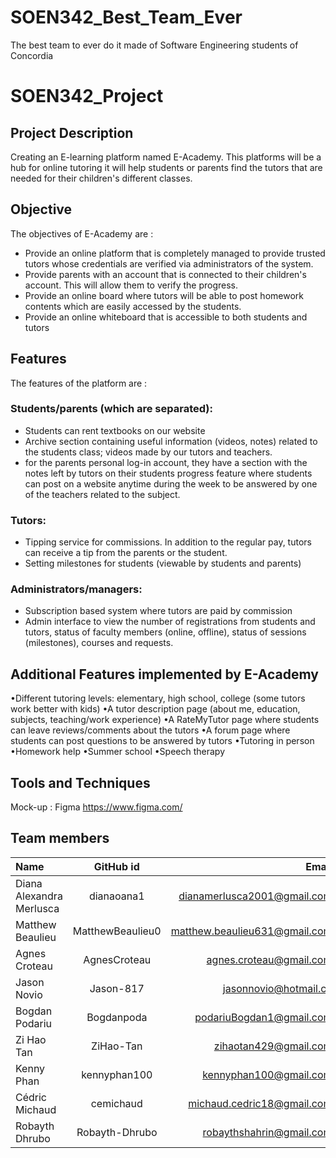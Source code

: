 # SOEN342_Best_Team_Ever
The best team to ever do it made of Software Engineering students of Concordia

# SOEN342_Project

## Project Description
Creating an E-learning platform named E-Academy. This platforms will be a hub for online tutoring it will help students or parents  find the tutors that are needed for their children's different classes. 

## Objective

The objectives of E-Academy are :
- Provide an online platform that is completely managed to provide trusted tutors whose credentials are verified via administrators of the system.
- Provide parents with an account that is connected to their children's account. This will allow them to verify the progress.
- Provide an online board where tutors will be able to post homework contents which are easily accessed by the students.
- Provide an online whiteboard that is accessible to both students and tutors 

## Features
The features of the platform are :
### Students/parents (which are separated): <br/>
- Students can rent textbooks on our website 
- Archive section containing useful information (videos, notes) related to the students class; videos made by our tutors and teachers.
- for the parents personal log-in account, they have a section with the notes left by tutors on their students progress
feature where students can post on a website anytime during the week to be answered by one of the teachers related to the subject.
### Tutors: <br/>
- Tipping service for commissions. In addition to the regular pay, tutors can receive a tip from the parents or the student. 
- Setting milestones for students (viewable by students and parents)
### Administrators/managers: <br/>
- Subscription based system where tutors are paid by commission
- Admin interface to view the number of registrations from students and tutors, status of faculty members (online, offline), status of sessions (milestones), courses and requests. 

## Additional Features implemented by E-Academy
•Different tutoring levels: elementary, high school, college (some tutors work better with kids)
•A tutor description page (about me, education, subjects, teaching/work experience)
•A RateMyTutor page where students can leave reviews/comments about the tutors
•A forum page where students can post questions to be answered by tutors
•Tutoring in person
•Homework help
•Summer school
•Speech therapy



## Tools and Techniques
Mock-up : Figma https://www.figma.com/

## Team members

| Name                     |      GitHub id   |                         Email |
| :----------------------- | :--------------: | ----------------------------: |
| Diana Alexandra Merlusca |    dianaoana1    |   dianamerlusca2001@gmail.com |
| Matthew Beaulieu         | MatthewBeaulieu0 | matthew.beaulieu631@gmail.com |
|    Agnes Croteau            |   AgnesCroteau      |    agnes.croteau@gmail.com   |
|     Jason Novio      |    Jason-817     |     jasonnovio@hotmail.ca      |   
|       Bogdan Podariu   | Bogdanpoda    | podariuBogdan1@gmail.com         |
|       Zi Hao Tan   | ZiHao-Tan    | zihaotan429@gmail.com         |
| Kenny Phan               | kennyphan100     | kennyphan100@gmail.com        |
| Cédric Michaud      |      cemichaud    |     michaud.cedric18@gmail.com
| Robayth Dhrubo               | Robayth-Dhrubo     | robaythshahrin@gmail.com        |

